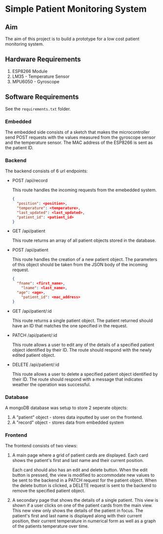 # Simple Patient Monitoring System
  
## Aim
The aim of this project is to build a prototype for a low cost patient monitoring system.
  
## Hardware Requirements 
1. ESP8266 Module
2. LM35 - Temperature Sensor
3. MPU6050 - Gyroscope
  
## Software Requirements
See the `requirements.txt` folder.
   
### Embedded 

The embedded side consists of a sketch that makes the microcontroller send POST requests with the values measured from the gyroscope sensor and the temperature sensor. The MAC address of the ESP8266 is sent as the patient ID.

### Backend

The backend consists of 6 url endpoints:

- POST /api/record

    This route handles the incoming requests from the emebedded system.

    ```json
    {
      "position": <position>,
      "temperature": <temperature>,
      "last_updated": <last_updated>,
      "patient_id": <patient_id>
    }
    ```

- GET /api/patient

    This route returns an array of all patient objects stored in the database.

- POST /api/patient

    This route handles the creation of a new patient object. The parameters of this object should be taken from the JSON body of the incoming request.

    ```json
    {
      "fname": <first_name>,
    	"lname": <last_name>,
      "age": <age>,
    	"patient_id": <mac_address>
    }
    ```

- GET /api/patient/:id

    This route returns a single patient object. The patient returned should have an ID that matches the one specified in the request.

- PATCH /api/patient/:id

    This route allows a user to edit any of the details of a specified patient object identified by their ID. The route should respond with the newly edited patient object.

- DELETE /api/patient/:id

    This route allows a user to delete a specified patient object identified by their ID. The route should respond with a message that indicates weather the operation was successful.

### Database

A mongoDB database was setup to store 2 seperate objects:
1. A "patient" object - stores data inputted by user on the frontend.
2. A "record" object - stores data from embedded system

### Frontend

The frontend consists of two views:

1. A main page where a grid of patient cards are displayed. Each card shows the patient's first and last name and their current position. 

    Each card should also has an edit and delete button. When the edit button is pressed, the view is modified to accommodate new values to be sent to the backend in a PATCH request for the patient object. When the delete button is clicked, a DELETE request is sent to the backend to remove the specified patient object.

2. A secondary page that shows the details of a single patient. This view is shown if a user clicks on one of the patient cards from the main view. This new view only shows the details of the patient in focus. The patient's first and last name is displayed along with their current position, their current temperature in numerical form as well as a graph of the patients temperature over time.

   
